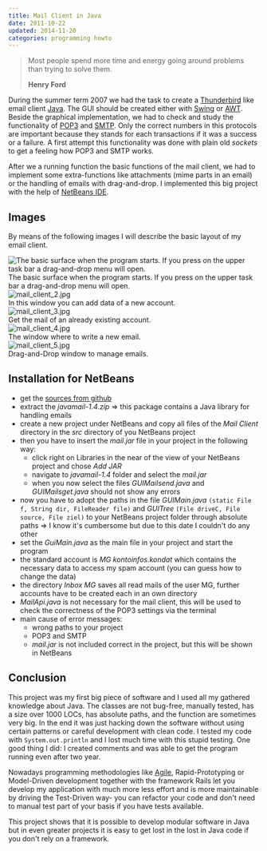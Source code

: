 ```yaml
---
title: Mail Client in Java
date: 2011-10-22
updated: 2014-11-20
categories: programming howto
---
```


<blockquote>
  <p>Most people spend more time and energy going around problems than trying to solve them.</p>
  <p><strong>Henry Ford</strong></p>
</blockquote>


During the summer term 2007 we had the task to create a [Thunderbird](http://www.mozilla.org/en-US/thunderbird) like email client [Java](http://www.java.com/de/download/manual.jsp).  The GUI should be created either with [Swing](http://java.sun.com/docs/books/tutorial/uiswing/) or [AWT](http://java.sun.com/javase/6/docs/technotes/guides/awt/). Beside the graphical implementation, we had to check and study the functionality of [POP3](http://en.wikipedia.org/wiki/Post_Office_Protocol) and
[SMTP](http://en.wikipedia.org/wiki/Simple_Mail_Transfer_Protocol). Only the correct numbers in this protocols are important because they stands for each transactions if it was a success or a failure.  A first attempt this functionality was done with plain old *sockets* to get a feeling how POP3 and SMTP works.


After we a running function the basic functions of the mail client, we had to implement some extra-functions like attachments (mime parts in an email) or the handling of emails with drag-and-drop. I implemented this big project with the help of [NetBeans IDE](http://netbeans.org/).


## Images

By means of the following images I will describe the basic layout of my email client.


<img src="http://farm8.staticflickr.com/7228/7257429146_a8e69185f7_b.jpg" class="center" alt="The basic surface when the program starts.  If you press on the upper task bar a drag-and-drop menu will open."/>
<div class="caption">The basic surface when the program starts. If you press on the upper task bar a drag-and-drop menu will open.</div>


<img src="http://farm8.staticflickr.com/7071/7257429010_90c8c37b00_z.jpg" class="center" alt="mail_client_2.jpg"/>
<div class="caption">In this window you can add data of a new account.</div>


<img src="http://farm9.staticflickr.com/8022/7257428772_387fce2670_b.jpg" class="center" alt="mail_client_3.jpg"/>
<div class="caption">Get the mail of an already existing account.</div>


<img src="http://farm8.staticflickr.com/7243/7257428880_ebf4f8e24c_z.jpg" class="center" alt="mail_client_4.jpg"/>
<div class="caption">The window where to write a new email.</div>


<img src="http://farm8.staticflickr.com/7088/7257428050_f021ac4ffc.jpg" class="center" alt="mail_client_5.jpg"/>
<div class="caption">Drag-and-Drop window to manage emails.</div>


## Installation for NetBeans

- get the [sources from github](https://github.com/wikimatze/mailclient)
- extract the *javamail-1.4.zip* => this package contains a Java library for handling emails
- create a new project under NetBeans and copy all files of the *Mail Client* directory in the *src* directory of you
  NetBeans project
- then you have to insert the *mail.jar* file in your project in the following way:
  - click right on Libraries in the near of the view of your NetBeans project and chose *Add JAR*
  - navigate to *javamail-1.4* folder and select the *mail.jar*
  - when you now select the files *GUIMailsend.java* and *GUIMailsget.java* should not show any errors
- now you have to adopt the paths in the file *GUIMain.java* `(static File f, String dir, FileReader file)` and
  *GUITree* `(File driveC, File source, File ziel)` to your NetBeans project folder through absolute paths => I know
  it's cumbersome but due to this date I couldn't do any other
- set the *GuiMain.java* as the main file in your project and start the program
- the standard account is *MG kontoinfos.kondat* which contains the necessary data to access my spam account (you can
  guess how to change the data)
- the directory *Inbox MG* saves all read mails of the user MG, further accounts have to be created each in an own
  directory
- *MailApi.java* is not necessary for the mail client, this will be used to check the correctness of the POP3
  settings via the terminal
- main cause of error messages:
  - wrong paths to your project
  - POP3 and SMTP
  - *mail.jar* is not included correct in the project, but this will be shown in NetBeans


## Conclusion

This project was my first big piece of software and I used all my gathered knowledge about Java. The classes are not bug-free, manually tested, has a size over 1000 LOCs, has absolute paths, and the function are sometimes very big. In the end it was just hacking down the software without using certain patterns or careful development with clean code. I tested my code with `System.out.println` and I lost much time with this stupid testing. One good thing I did: I created comments and was able to get the program running even after two year.


Nowadays programming methodologies like [Agile](http://en.wikipedia.org/wiki/Agile_software_development), Rapid-Prototyping or Model-Driven development together with the framework Rails let you develop my application with much more less effort and is more maintainable by driving the Test-Driven way- you can refactor your code and don't need to manual test part of your basis if you have tests available.


This project shows that it is possible to develop modular software in Java but in even greater projects it is easy to get lost in the lost in Java code if you don't rely on a framework.

